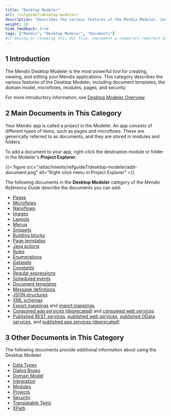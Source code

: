 ```yaml
---
title: "Desktop Modeler"
url: /refguide7/desktop-modeler/
description: "Describes the various features of the Mendix Modeler, including document templates, the domain model, microflows, modules, pages, and security."
weight: 20
hide_feedback: true
tags: ["Mendix", "Desktop Modeler", "Documents"]
#If moving or renaming this doc file, implement a temporary redirect and let the respective team know they should update the URL in the product. See Mapping to Products for more details.1 Introduction
---
```


## 1 Introduction

The Mendix Desktop Modeler is the most powerful tool for creating, viewing, and editing your Mendix applications. This category describes the various features of the Desktop Modeler, including document templates, the domain model, microflows, modules, pages, and security.

For more introductory information, see [Desktop Modeler Overview](/refguide7/desktop-modeler-overview/)

## 2 Main Documents in This Category

Your Mendix app is called a project in the Modeler. An app consists of different types of items, such as pages and microflows. These are generically referred to as documents, and they are stored in modules and folders.

To add a document to your app, right-click the destination module or folder in the Modeler's **Project Explorer**:

{{< figure src="/attachments/refguide7/desktop-modeler/add-document.png" alt="Right-click menu in Project Explorer" >}}

The following documents in the **Desktop Modeler** category of the *Mendix Reference Guide* describe the documents you can add:

* [Pages](/refguide7/pages/)
* [Microflows](/refguide7/microflows/)
* [Nanoflows](/refguide7/nanoflows/)
* [Images](/refguide7/images/)
* [Layouts](/refguide7/layout/)
* [Menus](/refguide7/menu/)
* [Snippets](/refguide7/snippet/)
* [Building blocks](/refguide7/building-block/)
* [Page templates](/refguide7/page-templates/)
* [Java actions](/refguide7/java-actions/)
* [Rules](/refguide7/rules/)
* [Enumerations](/refguide7/enumerations/)
* [Datasets](/refguide7/data-sets/)
* [Constants](/refguide7/constants/)
* [Regular expressions](/refguide7/regular-expressions/)
* [Scheduled events](/refguide7/scheduled-events/)
* [Document templates](/refguide7/document-templates/)
* [Message definitions](/refguide7/message-definitions/)
* [JSON structures](/refguide7/json-structures/)
* [XML schemas](/refguide7/xml-schemas/)
* [Export mappings](/refguide7/export-mappings/) and [import mappings](/refguide7/import-mappings/)
* [Consumed app services (deprecated)](/refguide7/consumed-app-services/) and [consumed web services](/refguide7/consumed-web-services/)
* [Published REST services](/refguide7/published-rest-services/), [published web services](/refguide7/published-web-services/), [published OData services](/refguide7/published-odata-services/), and [published app services (deprecated)](/refguide7/published-app-services/)

## 3 Other Documents in This Category

The following documents provide additional information about using the Desktop Modeler

* [Data Types](/refguide7/data-types/)
* [Dialog Boxes](/refguide7/dialogs/)
* [Domain Model](/refguide7/domain-model/)
* [Integration](/refguide7/integration/)
* [Modules](/refguide7/modules/)
* [Projects](/refguide7/project/)
* [Security](/refguide7/security/)
* [Translatable Texts](/refguide7/translatable-texts/)
* [XPath](/refguide7/xpath/)
